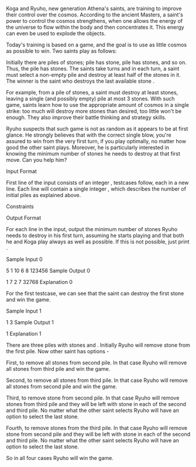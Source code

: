 Koga and Ryuho, new generation Athena's saints, are training to improve their control over the cosmos. According to the ancient Masters, a saint's power to control the cosmos strengthens, when one allows the energy of the universe to flow within the body and then concentrates it. This energy can even be used to explode the objects.

Today's training is based on a game, and the goal is to use as little cosmos as possible to win. Two saints play as follows:

Initially there are  piles of stones; pile  has  stone, pile  has  stones, and so on. Thus, the  pile has  stones. The saints take turns and in each turn, a saint must select a non-empty pile and destroy at least half of the stones in it. The winner is the saint who destroys the last available stone .

For example, from a pile of  stones, a saint must destroy at least  stones, leaving a single (and possibly empty) pile at most 3 stones. With such game, saints learn how to use the appropriate amount of cosmos in a single strike: too much will destroy more stones than desired, too little won't be enough. They also improve their battle thinking and strategy skills.

Ryuho suspects that such game is not as random as it appears to be at first glance. He strongly believes that with the correct single blow, you're assured to win from the very first turn, if you play optimally, no matter how good the other saint plays. Moreover, he is particularly interested in knowing the minimum number of stones he needs to destroy at that first move. Can you help him?

Input Format

First line of the input consists of an integer ,  testcases follow, each in a new line. Each line will contain a single integer , which describes the number of initial piles as explained above.

Constraints

Output Format

For each line in the input, output the minimum number of stones Ryuho needs to destroy in his first turn, assuming he starts playing and that both he and Koga play always as well as possible. If this is not possible, just print .

Sample Input 0

5
1
10
6
8
123456
Sample Output 0

1
7
2
7
32768
Explanation 0

For the first testcase, we can see that the saint can destroy the first stone and win the game.

Sample Input 1

1
3
Sample Output 1

1
Explanation 1

There are three piles with stones  and . Initially Ryuho will remove  stone from the first pile. Now other saint has  options -

First, to remove all stones from second pile. In that case Ryuho will remove all stones from third pile and win the game.

Second, to remove all stones from third pile. In that case Ryuho will remove all stones from second pile and win the game.

Third, to remove  stone from second pile. In that case Ryuho will remove  stones from third pile and they will be left with  stone in each of the second and third pile. No matter what the other saint selects Ryuho will have an option to select the last stone.

Fourth, to remove  stones from the third pile. In that case Ryuho will remove  stone from second pile and they will be left with  stone in each of the second and third pile. No matter what the other saint selects Ryuho will have an option to select the last stone.

So in all four cases Ryuho will win the game.
